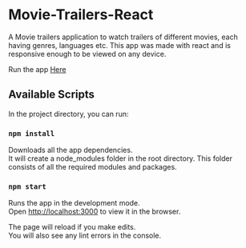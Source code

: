 # Movie-Trailers-React

A Movie trailers application to watch trailers of different movies, each having genres, languages etc.
This app was made with react and is responsive enough to be viewed on any device.

Run the app [Here](https://teeejaey.github.io/Movie-Trailers-React/)

## Available Scripts

In the project directory, you can run:

### `npm install`

Downloads all the app dependencies.\
It will create a node_modules folder in the root directory. This folder consists of all the required modules and packages.

### `npm start`

Runs the app in the development mode.\
Open [http://localhost:3000](http://localhost:3000) to view it in the browser.

The page will reload if you make edits.\
You will also see any lint errors in the console.
